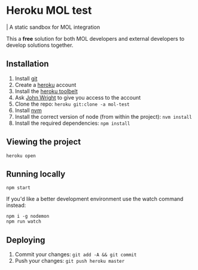 Heroku MOL test
===============

| A static sandbox for MOL integration

This a **free** solution for both MOL developers and external developers to
develop solutions together.

Installation
------------

1. Install [git](https://git-scm.com/)
1. Create a [heroku](https://heroku.com) account
1. Install the [heroku toolbelt](https://toolbelt.heroku.com/)
1. Ask [John Wright](mailto:john.wright@mailonline.co.uk) to give you access to the account
1. Clone the repo: `heroku git:clone -a mol-test`
1. Install [nvm](https://github.com/creationix/nvm)
1. Install the correct version of node (from within the project): `nvm install`
1. Install the required dependencies: `npm install`

Viewing the project
-------------------

```
heroku open
```

Running locally
---------------

```
npm start
```

If you'd like a better development environment use the watch command instead:

```
npm i -g nodemon
npm run watch
```

Deploying
---------

1. Commit your changes: `git add -A && git commit`
1. Push your changes: `git push heroku master`
